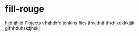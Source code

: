 # fill-rouge
hjjdhjhjjd
Projects
vfhjhdhfd
jenkins files
jfnvjdnjf
jfhkhjkdkkkjjjk
gjfhhduhskdjhskj
